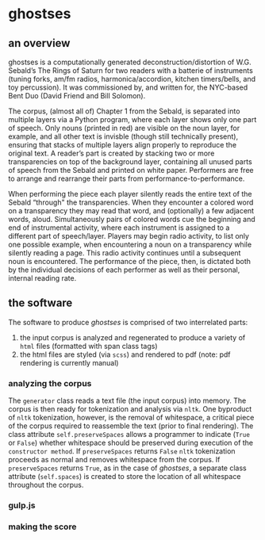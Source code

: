# ghostses

## an overview

ghostses is a computationally generated deconstruction/distortion of W.G. Sebald’s The Rings of Saturn for two readers with a batterie of instruments (tuning forks, am/fm radios, harmonica/accordion, kitchen timers/bells, and toy percussion). It was commissioned by, and written for, the NYC-based Bent Duo (David Friend and Bill Solomon).

The corpus, (almost all of) Chapter 1 from the Sebald, is separated into multiple layers via a Python program, where each layer shows only one part of speech. Only nouns (printed in red) are visible on the noun layer, for example, and all other text is invisble (though still technically present), ensuring that stacks of multiple layers align properly to reproduce the original text. A reader’s part is created by stacking two or more transparencies on top of the background layer, containing all unused parts of speech from the Sebald and printed on white paper. Performers are free to arrange and rearrange their parts from performance-to-performance.

When performing the piece each player silently reads the entire text of the Sebald “through" the transparencies. When they encounter a colored word on a transparency they may read that word, and (optionally) a few adjacent words, aloud. Simultaneously pairs of colored words cue the beginning and end of instrumental activity, where each instrument is assigned to a different part of speech/layer. Players may begin radio activity, to list only one possible example, when encountering a noun on a transparency while silently reading a page. This radio activity continues until a subsequent noun is encountered. The performance of the piece, then, is dictated both by the individual decisions of each performer as well as their personal, internal reading rate.


## the software

The software to produce *ghostses* is comprised of two interrelated parts:

1. the input corpus is analyzed and regenerated to produce a variety of `html` files (formatted with span class tags)
2. the html files are styled (via `scss`) and rendered to pdf (note: pdf rendering is currently manual)


### analyzing the corpus

The `generator` class reads a text file (the input corpus) into memory. The corpus is then ready for tokenization and analysis via `nltk`. One byproduct of `nltk` tokenization, however, is the removal of whitespace, a critical piece of the corpus required to reassemble the text (prior to final rendering). The class attribute `self.preserveSpaces` allows a programmer to indicate (`True` or `False`) whether whitespace should be preserved during execution of the `constructor method`. If `preserveSpaces` returns `False` `nltk` tokenization proceeds as normal and removes whitespace from the corpus. If `preserveSpaces` returns `True`, as in the case of *ghostses*, a separate class attribute (`self.spaces`) is created to store the location of all whitespace throughout the corpus.




### gulp.js

### making the score
